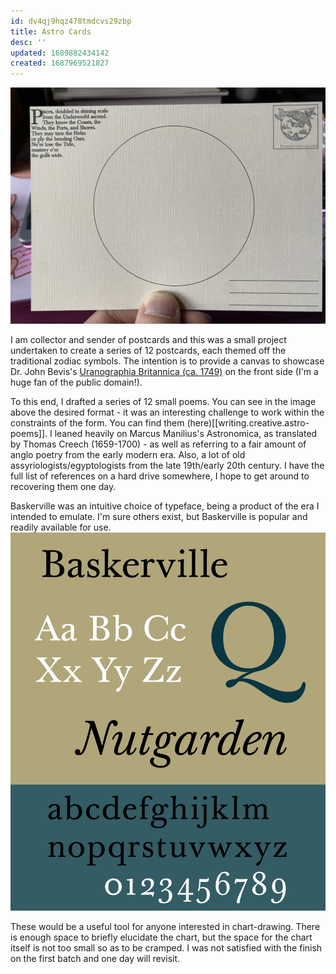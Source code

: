 ```yaml
---
id: dv4qj9hqz478tmdcvs29zbp
title: Astro Cards
desc: ''
updated: 1689882434142
created: 1687969521827
---
```

![Postcard](assets/postcard-pisces.png)

I am collector and sender of postcards and this was a small project undertaken to create a series of 12 postcards, each themed off the traditional zodiac symbols. The intention is to provide a canvas to showcase Dr. John Bevis's [Uranographia Britannica (ca. 1749)](https://publicdomainreview.org/collection/bevis-uranographia) on the front side (I'm a huge fan of the public domain!).

To this end, I drafted a series of 12 small poems. You can see in the image above the desired format - it was an interesting challenge to work within the constraints of the form. You can find them (here)[[writing.creative.astro-poems]]. I leaned heavily on Marcus Manilius's Astronomica, as translated by Thomas Creech (1659-1700) - as well as referring to a fair amount of anglo poetry from the early modern era. Also, a lot of old assyriologists/egyptologists from the late 19th/early 20th century. I have the full list of references on a hard drive somewhere, I hope to get around to recovering them one day.

Baskerville was an intuitive choice of typeface, being a product of the era I intended to emulate. I'm sure others exist, but Baskerville is popular and readily available for use.
![Baskerville](assets/baskerville.png)

These would be a useful tool for anyone interested in chart-drawing. There is enough space to briefly elucidate the chart, but the space for the chart itself is not too small so as to be cramped. I was not satisfied with the finish on the first batch and one day will revisit.
